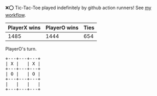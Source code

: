:x::o: Tic-Tac-Toe played indefinitely by github action runners! See [my workflow](.github/workflows/play.yaml).

|PlayerX wins|PlayerO wins|Ties|
|-|-|-|
|1485|1444|654|

PlayerO's turn.

<pre>
+---+---+---+
| X |   | X |
+---+---+---+
| O |   | O |
+---+---+---+
|   |   |   |
+---+---+---+
</pre>